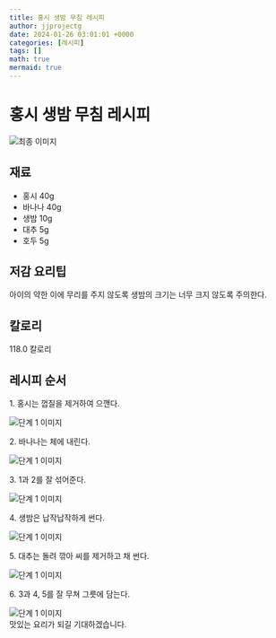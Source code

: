 ```yaml
---
title: 홍시 생밤 무침 레시피
author: jjprojectg
date: 2024-01-26 03:01:01 +0000
categories: [레시피]
tags: []
math: true
mermaid: true
---
```

<meta name="og:type" content="website"/>
<meta charset="UTF-8"/>
<div class="header">
  <h1>홍시 생밤 무침 레시피</h1>
</div>

<div class="container my-4">
  <div class="row">
    <div class="col-12 col-md-6">
      <div class="recipe-image">
        <img src="http://www.foodsafetykorea.go.kr/uploadimg/20141117/20141117053637_1416213397131.jpg" class="step-image" alt="최종 이미지"/>
      </div>
    </div>
    <div class="col-12 col-md-6">
      <div class="ingredients">
        <h2>재료</h2>
        <ul class="card">
          <li> 홍시 40g </li>
          <li>  바나나 40g </li>
          <li>  생밤 10g </li>
          <li>  대추 5g </li>
          <li>  호두 5g </li>
</ul>
      </div>
    </div>
    <div class="col-12 col-md-6">
      <div class="ingredients">
        <h2>저감 요리팁</h2>
        <div class="card"> 
          <p>
            아이의 약한 이에 무리를 주지 않도록 생밤의 크기는 너무 크지 않도록 주의한다.
          </p>
        </div>
      </div>
      <div class="ingredients">
        <h2>칼로리</h2>
        <div class="card"> 
          <p>
            118.0 칼로리
          </p>
        </div>
      </div>
    </div>
  </div>

  <h2 class="my-4">레시피 순서</h2>
  <div class="card recipe-card">
    <div class="card-body recipe-step">
      <p class="card-text step-description">1. 홍시는 껍질을 제거하여 으깬다.</p>
      <img src="http://www.foodsafetykorea.go.kr/uploadimg/cook/947-1.jpg" alt="단계 1 이미지" class="step-image"/>
    </div>
  </div>
  <div class="card recipe-card">
    <div class="card-body recipe-step">
      <p class="card-text step-description">2. 바나나는 체에 내린다.</p>
      <img src="http://www.foodsafetykorea.go.kr/uploadimg/cook/947-2.jpg" alt="단계 1 이미지" class="step-image"/>
    </div>
  </div>
  <div class="card recipe-card">
    <div class="card-body recipe-step">
      <p class="card-text step-description">3. 1과 2를 잘 섞어준다.</p>
      <img src="http://www.foodsafetykorea.go.kr/uploadimg/cook/947-3.jpg" alt="단계 1 이미지" class="step-image"/>
    </div>
  </div>
  <div class="card recipe-card">
    <div class="card-body recipe-step">
      <p class="card-text step-description">4. 생밤은 납작납작하게 썬다.</p>
      <img src="http://www.foodsafetykorea.go.kr/uploadimg/cook/947-4.jpg" alt="단계 1 이미지" class="step-image"/>
    </div>
  </div>
  <div class="card recipe-card">
    <div class="card-body recipe-step">
      <p class="card-text step-description">5. 대추는 돌려 깎아 씨를 제거하고 채 썬다.</p>
      <img src="http://www.foodsafetykorea.go.kr/uploadimg/cook/947-5.jpg" alt="단계 1 이미지" class="step-image"/>
    </div>
  </div>
  <div class="card recipe-card">
    <div class="card-body recipe-step">
      <p class="card-text step-description">6. 3과 4, 5를 잘 무쳐 그릇에 담는다.</p>
      <img src="http://www.foodsafetykorea.go.kr/uploadimg/cook/947-6.jpg" alt="단계 1 이미지" class="step-image"/>
    </div>
  </div>

</div>
맛있는 요리가 되길 기대하겠습니다.
